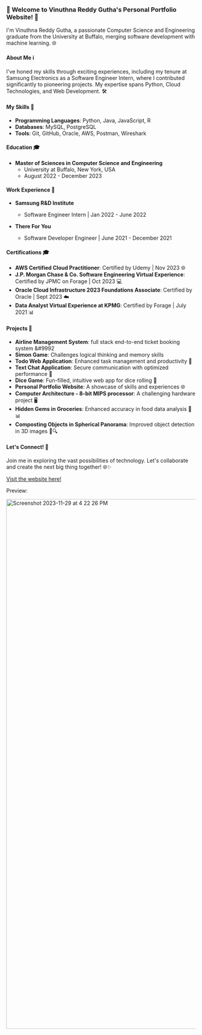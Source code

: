 ### 👋 Welcome to Vinuthna Reddy Gutha's Personal Portfolio Website! 🚀

I'm Vinuthna Reddy Gutha, a passionate Computer Science and Engineering graduate from the University at Buffalo, merging software development with machine learning. 🌐

#### About Me ℹ️
I've honed my skills through exciting experiences, including my tenure at Samsung Electronics as a Software Engineer Intern, where I contributed significantly to pioneering projects. My expertise spans Python, Cloud Technologies, and Web Development. 🛠️

#### My Skills 🧠
- **Programming Languages**: Python, Java, JavaScript, R
- **Databases**: MySQL, PostgreSQL
- **Tools**: Git, GitHub, Oracle, AWS, Postman, Wireshark

#### Education 🎓
- **Master of Sciences in Computer Science and Engineering**
  - University at Buffalo, New York, USA
  - August 2022 - December 2023

#### Work Experience 💼
- **Samsung R&D Institute**
  - Software Engineer Intern | Jan 2022 - June 2022

- **There For You**
  - Software Developer Engineer | June 2021 - December 2021

#### Certifications 🎓
- **AWS Certified Cloud Practitioner**: Certified by Udemy | Nov 2023 🌐
- **J.P. Morgan Chase & Co. Software Engineering Virtual Experience**: Certified by JPMC on Forage | Oct 2023 💻
- **Oracle Cloud Infrastructure 2023 Foundations Associate**: Certified by Oracle | Sept 2023 ☁️
- **Data Analyst Virtual Experience at KPMG**: Certified by Forage | July 2021 📊

#### Projects 🚀
- **Airline Management System**: full stack end-to-end ticket booking system &#9992
- **Simon Game**: Challenges logical thinking and memory skills
- **Todo Web Application**: Enhanced task management and productivity 📝
- **Text Chat Application**: Secure communication with optimized performance 🔐
- **Dice Game**: Fun-filled, intuitive web app for dice rolling 🎲
- **Personal Portfolio Website**: A showcase of skills and experiences 🌐
- **Computer Architecture - 8-bit MIPS processor**: A challenging hardware project 🖥️
- **Hidden Gems in Groceries**: Enhanced accuracy in food data analysis 🥦📊
- **Composting Objects in Spherical Panorama**: Improved object detection in 3D images 🌌🔍

#### Let's Connect! 🌟
Join me in exploring the vast possibilities of technology. Let's collaborate and create the next big thing together! 🌐✨

[Visit the website here!](https://vingutha.github.io/vinuthna-main/)

Preview:

<img width="1407" alt="Screenshot 2023-11-29 at 4 22 26 PM" src="https://github.com/vingutha/vinuthna-main/assets/89012965/111d6433-2bf5-4e9c-826f-dd7795e79fe1">

